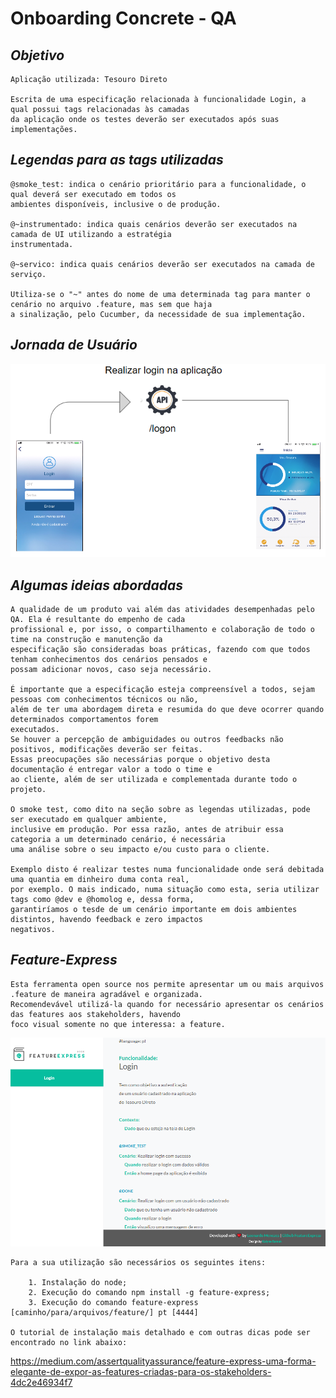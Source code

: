 # Onboarding Concrete - QA

## *Objetivo*

    Aplicação utilizada: Tesouro Direto

    Escrita de uma especificação relacionada à funcionalidade Login, a qual possui tags relacionadas às camadas
    da aplicação onde os testes deverão ser executados após suas implementações.

## *Legendas para as tags utilizadas*

    @smoke_test: indica o cenário prioritário para a funcionalidade, o qual deverá ser executado em todos os
    ambientes disponíveis, inclusive o de produção.

    @~instrumentado: indica quais cenários deverão ser executados na camada de UI utilizando a estratégia
    instrumentada.

    @~servico: indica quais cenários deverão ser executados na camada de serviço.

    Utiliza-se o "~" antes do nome de uma determinada tag para manter o cenário no arquivo .feature, mas sem que haja
    a sinalização, pelo Cucumber, da necessidade de sua implementação.

## *Jornada de Usuário*  

![Jornada de usuário para a funcionalidade login. Capturas das telas de login e home page, além da representação da API logon.](jornadaDeUsuarioLogin.png)

## *Algumas ideias abordadas*

    A qualidade de um produto vai além das atividades desempenhadas pelo QA. Ela é resultante do empenho de cada
    profissional e, por isso, o compartilhamento e colaboração de todo o time na construção e manutenção da
    especificação são consideradas boas práticas, fazendo com que todos tenham conhecimentos dos cenários pensados e
    possam adicionar novos, caso seja necessário.

    É importante que a especificação esteja compreensível a todos, sejam pessoas com conhecimentos técnicos ou não,
    além de ter uma abordagem direta e resumida do que deve ocorrer quando determinados comportamentos forem
    executados.
    Se houver a percepção de ambiguidades ou outros feedbacks não positivos, modificações deverão ser feitas.
    Essas preocupações são necessárias porque o objetivo desta documentação é entregar valor a todo o time e
    ao cliente, além de ser utilizada e complementada durante todo o projeto.
    
    O smoke test, como dito na seção sobre as legendas utilizadas, pode ser executado em qualquer ambiente,
    inclusive em produção. Por essa razão, antes de atribuir essa categoria a um determinado cenário, é necessária
    uma análise sobre o seu impacto e/ou custo para o cliente.
    
    Exemplo disto é realizar testes numa funcionalidade onde será debitada uma quantia em dinheiro duma conta real,
    por exemplo. O mais indicado, numa situação como esta, seria utilizar tags como @dev e @homolog e, dessa forma,
    garantiríamos o tesde de um cenário importante em dois ambientes distintos, havendo feedback e zero impactos
    negativos.

## *Feature-Express*

    Esta ferramenta open source nos permite apresentar um ou mais arquivos .feature de maneira agradável e organizada.
    Recomendevável utilizá-la quando for necessário apresentar os cenários das features aos stakeholders, havendo
    foco visual somente no que interessa: a feature.

![Captura de tela ](exemploFeatureExpress.PNG)

    Para a sua utilização são necessários os seguintes itens:
    
        1. Instalação do node;
        2. Execução do comando npm install -g feature-express;
        3. Execução do comando feature-express [caminho/para/arquivos/feature/] pt [4444]

    O tutorial de instalação mais detalhado e com outras dicas pode ser encontrado no link abaixo:
<https://medium.com/assertqualityassurance/feature-express-uma-forma-elegante-de-expor-as-features-criadas-para-os-stakeholders-4dc2e46934f7>
